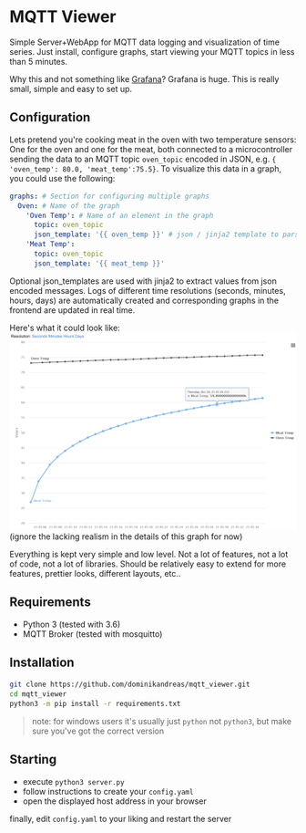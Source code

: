 # MQTT Viewer

Simple Server+WebApp for MQTT data logging and visualization of time series. Just install, configure graphs, start viewing your MQTT topics in less than 5 minutes.

Why this and not something like [Grafana](https://grafana.com/)? Grafana is huge. This is really small, simple and easy to set up.

## Configuration

Lets pretend you're cooking meat in the oven with two temperature sensors: One for the oven and one for the meat, both connected to a microcontroller sending the data to an MQTT topic ``oven_topic`` encoded in JSON, e.g. `` { 'oven_temp': 80.0, 'meat_temp':75.5} ``. To visualize this data in a graph, you could use the following:

```yaml
graphs: # Section for configuring multiple graphs
  Oven: # Name of the graph
    'Oven Temp': # Name of an element in the graph
      topic: oven_topic
      json_template: '{{ oven_temp }}' # json / jinja2 template to parse from recieved data
    'Meat Temp':
      topic: oven_topic
      json_template: '{{ meat_temp }}'
```

Optional json_templates are used with jinja2 to extract values from json encoded messages. 
Logs of different time resolutions (seconds, minutes, hours, days) are automatically created
and corresponding graphs in the frontend are updated in real time.

Here's what it could look like:
![graph](https://github.com/dominikandreas/mqtt_viewer/blob/master/graph.png?raw=true)
(ignore the lacking realism in the details of this graph for now)

Everything is kept very simple and low level. Not a lot of features, not a lot of code, not a lot of libraries. Should be relatively easy to extend for more features, prettier looks, different layouts, etc..

## Requirements
 - Python 3 (tested with 3.6)
 - MQTT Broker (tested with mosquitto)

## Installation
```bash
git clone https://github.com/dominikandreas/mqtt_viewer.git
cd mqtt_viewer
python3 -m pip install -r requirements.txt 
```
> note: for windows users it's usually just ``python`` not ``python3``, but make sure you've got the correct version

## Starting
- execute ``python3 server.py``
- follow instructions to create your ``config.yaml``
- open the displayed host address in your browser

finally, edit ``config.yaml`` to your liking and restart the server

